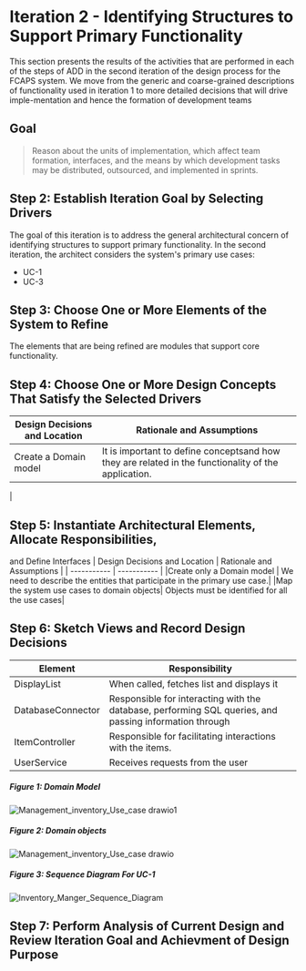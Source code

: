 # Iteration 2 - Identifying Structures to Support Primary Functionality 

This section presents the results of the activities that are performed in each of the steps
of ADD in the second iteration of the design process for the FCAPS system. We move from the generic and
coarse-grained descriptions of functionality used in iteration 1 to more detailed
decisions that will drive imple-mentation and hence the formation of development teams 

## Goal

> Reason about the units of implementation, which affect team formation, interfaces, and the means by
  which development tasks may be distributed, outsourced, and implemented in sprints.
  
## Step 2: Establish Iteration Goal by Selecting Drivers
The goal of this iteration is  to address the general architectural concern of identifying structures
to support primary functionality. In the second iteration, the architect considers the system's primary
use cases:
- UC-1
- UC-3

## Step 3: Choose One or More Elements of the System to Refine 
The elements that are being refined are modules that support core functionality.
## Step 4: Choose One or More Design Concepts That Satisfy the Selected Drivers
| Design Decisions and Location   | Rationale and Assumptions |
| -----------                     |               ----------- |
|Create a Domain model            | It is important to define conceptsand how they are related in the functionality of the application.
| 

## Step 5: Instantiate Architectural  Elements, Allocate  Responsibilities, 
and Define Interfaces 
| Design Decisions and Location   | Rationale and Assumptions |
| -----------                     |               ----------- |
|Create only a Domain model       | We need to describe the entities that participate in the primary use case.|
|Map the system use cases to domain objects| Objects must be identified for all the use cases|


## Step 6: Sketch Views and Record Design Decisions
| Element                         |            Responsibility |
| -----------                     |               ----------- |
| DisplayList                     | When called, fetches list and displays it | 
| DatabaseConnector               | Responsible for interacting with the database, performing SQL queries, and passing information through|
| ItemController                  | Responsible for facilitating interactions with the items. |
| UserService                     | Receives requests from the user |

##### Figure 1: Domain Model
![Management_inventory_Use_case drawio1](https://user-images.githubusercontent.com/73712369/142634792-56ffee30-0440-44a2-8615-75098b371f11.png)

##### Figure 2: Domain objects
![Management_inventory_Use_case drawio](https://user-images.githubusercontent.com/73712369/142634811-1d4594fc-f68d-424f-bbba-4b66bea240d5.png)

##### Figure 3: Sequence Diagram For UC-1
![Inventory_Manger_Sequence_Diagram](https://user-images.githubusercontent.com/73712369/142639791-6cf6db3c-d93c-48e2-bd3b-69434cdee785.png)

## Step 7: Perform Analysis of Current Design and Review Iteration Goal and Achievment of Design Purpose


